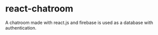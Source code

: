 # react-chatroom
A chatroom made with react.js and firebase is used as a database with authentication.
